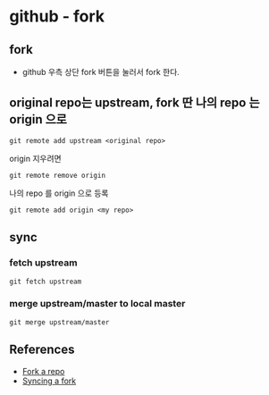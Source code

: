 # github - fork

## fork
* github 우측 상단 fork 버튼을 눌러서 fork 한다.

## original repo는 upstream, fork 딴 나의 repo 는 origin 으로
```
git remote add upstream <original repo>
```

origin 지우려면
```
git remote remove origin
```

나의 repo 를 origin 으로 등록
```
git remote add origin <my repo>
```

## sync
### fetch upstream
```
git fetch upstream
```

### merge upstream/master to local master
```
git merge upstream/master
```


## References
* [Fork a repo](https://help.github.com/en/articles/fork-a-repo)
* [Syncing a fork](https://help.github.com/en/articles/syncing-a-fork)
